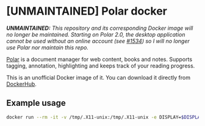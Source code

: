 # [UNMAINTAINED] Polar docker

***UNMAINTAINED:** This repository and its corresponding Docker image will no
longer be maintained. Starting on Polar 2.0, the desktop application cannot be
used without an online account (see
[#1534](https://github.com/burtonator/polar-bookshelf/issues/1534)) so I will
no longer use Polar nor maintain this repo.*

[Polar](https://getpolarized.io/) is a document manager for web content, books
and notes. Supports tagging, annotation, highlighting and keeps track of your
reading progress.

This is an unofficial Docker image of it. You can download it directly from
[DockerHub](https://hub.docker.com/r/m0wer/docker-polar-bookshelf).

## Example usage

```bash
docker run --rm -it -v /tmp/.X11-unix:/tmp/.X11-unix -e DISPLAY=$DISPLAY -v /dev/shm:/dev/shm -v /etc/hosts:/etc/hosts --device /dev/snd --device /dev/dri --user $(id -u):$(id -g) -v ~/Downloads:/home/polar/Downloads -v ~/.polar:/home/polar/.polar -v ~/.config/polar-bookshelf:/home/polar/.config/polar-bookshelf m0wer/docker-polar-bookshelf:latest
```

